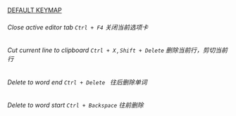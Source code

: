 [DEFAULT KEYMAP](https://resources.jetbrains.com/storage/products/intellij-idea/docs/IntelliJIDEA_ReferenceCard.pdf)

###### Close active editor tab `Ctrl + F4` 关闭当前选项卡

###### Cut current line to clipboard `Ctrl + X` , `Shift + Delete`  删除当前行，剪切当前行
###### Delete to word end `Ctrl + Delete `  往后删除单词
###### Delete to word start `Ctrl + Backspace` 往前删除
